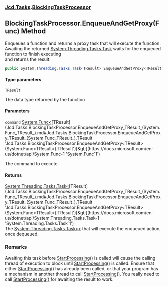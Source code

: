 ### [Jcd.Tasks](Jcd.Tasks.md 'Jcd.Tasks').[BlockingTaskProcessor](Jcd.Tasks.BlockingTaskProcessor.md 'Jcd.Tasks.BlockingTaskProcessor')

## BlockingTaskProcessor.EnqueueAndGetProxy<TResult>(Func<TResult>) Method

Enqueues a function and returns a proxy task that will execute the function.  
Awaiting the returned [System.Threading.Tasks.Task](https://docs.microsoft.com/en-us/dotnet/api/System.Threading.Tasks.Task 'System.Threading.Tasks.Task') waits for the enqueued function to finish executing  
and returns the result.

```csharp
public System.Threading.Tasks.Task<TResult> EnqueueAndGetProxy<TResult>(System.Func<TResult> command);
```
#### Type parameters

<a name='Jcd.Tasks.BlockingTaskProcessor.EnqueueAndGetProxy_TResult_(System.Func_TResult_).TResult'></a>

`TResult`

The data type returned by the function
#### Parameters

<a name='Jcd.Tasks.BlockingTaskProcessor.EnqueueAndGetProxy_TResult_(System.Func_TResult_).command'></a>

`command` [System.Func&lt;](https://docs.microsoft.com/en-us/dotnet/api/System.Func-1 'System.Func`1')[TResult](Jcd.Tasks.BlockingTaskProcessor.EnqueueAndGetProxy_TResult_(System.Func_TResult_).md#Jcd.Tasks.BlockingTaskProcessor.EnqueueAndGetProxy_TResult_(System.Func_TResult_).TResult 'Jcd.Tasks.BlockingTaskProcessor.EnqueueAndGetProxy<TResult>(System.Func<TResult>).TResult')[&gt;](https://docs.microsoft.com/en-us/dotnet/api/System.Func-1 'System.Func`1')

The command to execute.

#### Returns
[System.Threading.Tasks.Task&lt;](https://docs.microsoft.com/en-us/dotnet/api/System.Threading.Tasks.Task-1 'System.Threading.Tasks.Task`1')[TResult](Jcd.Tasks.BlockingTaskProcessor.EnqueueAndGetProxy_TResult_(System.Func_TResult_).md#Jcd.Tasks.BlockingTaskProcessor.EnqueueAndGetProxy_TResult_(System.Func_TResult_).TResult 'Jcd.Tasks.BlockingTaskProcessor.EnqueueAndGetProxy<TResult>(System.Func<TResult>).TResult')[&gt;](https://docs.microsoft.com/en-us/dotnet/api/System.Threading.Tasks.Task-1 'System.Threading.Tasks.Task`1')  
The [System.Threading.Tasks.Task&lt;&gt;](https://docs.microsoft.com/en-us/dotnet/api/System.Threading.Tasks.Task-1 'System.Threading.Tasks.Task`1') that will execute the enqueued action, once dequeued.

### Remarks
Awaiting this task before [StartProcessing()](Jcd.Tasks.BlockingTaskProcessor.StartProcessing().md 'Jcd.Tasks.BlockingTaskProcessor.StartProcessing()') is called will cause the calling  
thread of execution to block until [StartProcessing()](Jcd.Tasks.BlockingTaskProcessor.StartProcessing().md 'Jcd.Tasks.BlockingTaskProcessor.StartProcessing()') is called. Ensure that  
either [StartProcessing()](Jcd.Tasks.BlockingTaskProcessor.StartProcessing().md 'Jcd.Tasks.BlockingTaskProcessor.StartProcessing()') has already been called, or that your program has  
a mechanism in another thread to call [StartProcessing()](Jcd.Tasks.BlockingTaskProcessor.StartProcessing().md 'Jcd.Tasks.BlockingTaskProcessor.StartProcessing()'). You really need to  
call [StartProcessing()](Jcd.Tasks.BlockingTaskProcessor.StartProcessing().md 'Jcd.Tasks.BlockingTaskProcessor.StartProcessing()') for awaiting the result to work.